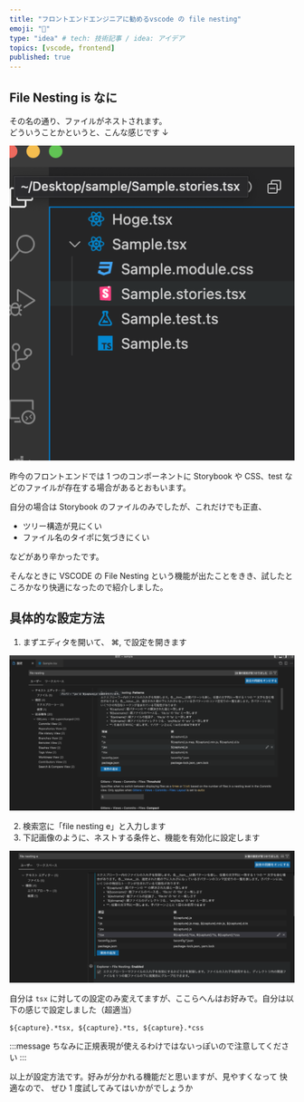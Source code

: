 ```yaml
---
title: "フロントエンドエンジニアに勧めるvscode の file nesting"
emoji: "📂"
type: "idea" # tech: 技術記事 / idea: アイデア
topics: [vscode, frontend]
published: true
---
```


## File Nesting is なに

その名の通り、ファイルがネストされます。  
どういうことかというと、こんな感じです ↓

![](/images/vscode/file-tree.png)

昨今のフロントエンドでは 1 つのコンポーネントに Storybook や CSS、test などのファイルが存在する場合があるとおもいます。

自分の場合は Storybook のファイルのみでしたが、これだけでも正直、

- ツリー構造が見にくい
- ファイル名のタイポに気づきにくい

などがあり辛かったです。

そんなときに VSCODE の File Nesting という機能が出たことをきき、試したところかなり快適になったので紹介しました。

## 具体的な設定方法

1. まずエディタを開いて、 ⌘, で設定を開きます

![](/images/vscode/file-nesting-initial.png)

2. 検索窓に「file nesting e」と入力します
3. 下記画像のように、ネストする条件と、機能を有効化に設定します

![](/images/vscode/file-nest-config-edited.png)

自分は `tsx` に対しての設定のみ変えてますが、ここらへんはお好みで。自分は以下の感じで設定しました（超適当）

```text
${capture}.*tsx, ${capture}.*ts, ${capture}.*css
```

:::message
ちなみに正規表現が使えるわけではないっぽいので注意してください
:::

以上が設定方法です。好みが分かれる機能だと思いますが、見やすくなって 快適なので、 ぜひ 1 度試してみてはいかがでしょうか
